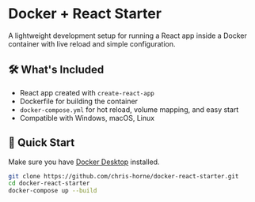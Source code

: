 # Docker + React Starter

A lightweight development setup for running a React app inside a Docker container with live reload and simple configuration.

## 🛠 What's Included

- React app created with `create-react-app`
- Dockerfile for building the container
- `docker-compose.yml` for hot reload, volume mapping, and easy start
- Compatible with Windows, macOS, Linux

## 🚀 Quick Start

Make sure you have [Docker Desktop](https://www.docker.com/products/docker-desktop) installed.

```bash
git clone https://github.com/chris-horne/docker-react-starter.git
cd docker-react-starter
docker-compose up --build
